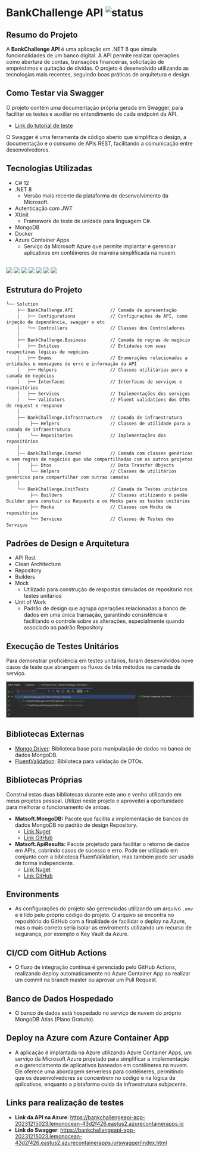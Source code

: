 # BankChallenge API ![status](https://img.shields.io/static/v1?label=status&message=ready&color=blue)

## Resumo do Projeto

A **BankChallenge API** é uma aplicação em .NET 8 que simula funcionalidades de um banco digital. A API permite realizar operações como abertura de contas, transações financeiras, solicitação de empréstimos e quitação de dívidas. O projeto é desenvolvido utilizando as tecnologias mais recentes, seguindo boas práticas de arquitetura e design.

## Como Testar via Swagger
O projeto contém uma documentação própria gerada em Swagger, para facilitar os testes e auxiliar no entendimento de cada endpoint da API.
- [Link do tutorial de teste](../how-test.md)

O Swagger é uma ferramenta de código aberto que simplifica o design, a documentação e o consumo de APIs REST, facilitando a comunicação entre desenvolvedores.

## Tecnologias Utilizadas

- C# 12
- .NET 8 <br>
  - Versão mais recente da plataforma de desenvolvimento da Microsoft.
- Autenticação com JWT
- XUnit <br>
  - Framework de teste de unidade para linguagem C#.
- MongoDB
- Docker
- Azure Container Apps <br>
  - Serviço da Microsoft Azure que permite implantar e gerenciar aplicativos em contêineres de maneira simplificada na nuvem.
<br>
<div>
    <img src="https://upload.wikimedia.org/wikipedia/commons/thumb/b/bd/Logo_C_sharp.svg/1200px-Logo_C_sharp.svg.png" height="70">
    <img src="https://upload.wikimedia.org/wikipedia/commons/thumb/7/7d/Microsoft_.NET_logo.svg/2048px-Microsoft_.NET_logo.svg.png" height="70">
    <img src="https://jwt.io/img/logo-asset.svg" height="70">
    <img src="https://media.licdn.com/dms/image/D4E12AQE4AmAdWfL3sQ/article-cover_image-shrink_600_2000/0/1695127505668?e=2147483647&v=beta&t=ziuXm_riVZkSTXxDED73oH62D_VLoupVaZKdeF9oTxQ" height="50">
    <img src="https://logowik.com/content/uploads/images/mongodb9740.logowik.com.webp" height="70">
    <img src="https://www.docker.com/wp-content/uploads/2023/08/logo-dont-reverse.svg" height="70">
    <img src="https://ms-azuretools.gallerycdn.vsassets.io/extensions/ms-azuretools/vscode-azurecontainerapps/0.6.1/1699409688312/Microsoft.VisualStudio.Services.Icons.Default" height="70">
</div>

## Estrutura do Projeto
```
└── Solution
    ├── BankChallenge.API              // Camada de apresentação
    │   ├── Configurations             // Configurações da API, como injeção de dependência, swagger e etc
    │   └── Controllers                // Classes dos Controladores
    │
    ├── BankChallenge.Business         // Camada de regras de negócio
    │   ├── Entities                   // Entidades com suas respectivas lógicas de negócios
    │   ├── Enums                      // Enumerações relacionadas a entidades e mensagens de erro e informação da API
    │   ├── Helpers                    // Classes utilitárias para a camada de negócios
    │   ├── Interfaces                 // Interfaces de serviços e repositórios
    │   ├── Services                   // Implementações dos serviços
    │   └── Validators                 // Fluent validations dos DTOs de request e response
    │    
    ├── BankChallenge.Infrastructure   // Camada de infraestrutura
    │    ├── Helpers                   // Classes de utilidade para a camada de infraestrutura
    │    └── Repositories              // Implementações dos repositórios
    │
    │── BankChallenge.Shared           // Camada com classes genéricas e sem regras de negócios que são compartilhadas com os outros projetos
    │    ├── Dtos                      // Data Transfer Objects
    │    └── Helpers                   // Classes de utilitários genéricos para compartilhar com outras camadas
    │
    └── BankChallenge.UnitTests        // Camada de Testes unitários
         ├── Builders                  // Classes utilizando o padão Builder para constuir os Requests e os Mocks para os testes unitários 
         ├── Mocks                     // Classes com Mocks de repositórios
         └── Services                  // Classes de Testes dos Serviços 
```

## Padrões de Design e Arquitetura

- API Rest
- Clean Architecture
- Repository
- Builders
- Mock <br>
  - Utilizado para construção de respostas simuladas de repositorio nos testes unitários
- Unit of Work <br>
  - Padrão de design que agrupa operações relacionadas a banco de dados em uma única transação, garantindo consistência e facilitando o controle sobre as alterações, especialmente quando associado ao padrão Repository

## Execução de Testes Unitários
Para demonstrar proficiência em testes unitários, foram desenvolvidos nove casos de teste que abrangem os fluxos de três métodos na camada de serviço.

<img src="/.github/readme-imgs/unit-tests-img.png">

## Bibliotecas Externas

- [Mongo.Driver](https://docs.mongodb.com/drivers/csharp): Biblioteca base para manipulação de dados no banco de dados MongoDB.
- [FluentValidation](https://fluentvalidation.net/): Biblioteca para validação de DTOs.

## Bibliotecas Próprias

Construí estas duas bibliotecas durante este ano e venho utilizando em meus projetos pessoal. Utilizei neste projeto e aproveitei a oportunidade para melhorar o funcionamento de ambas.

- **Matsoft.MongoDB:** Pacote que facilita a implementação de bancos de dados MongoDB no padrão de design Repository.
  - [Link Nuget](https://www.nuget.org/packages/Matsoft.MongoDB)
  - [Link GitHub](https://github.com/assis402/Matsoft.MongoDB)
- **Matsoft.ApiResults:** Pacote projetado para facilitar o retorno de dados em APIs, cobrindo casos de sucesso e erro. Pode ser utilizado em conjunto com a biblioteca FluentValidation, mas também pode ser usado de forma independente.
  - [Link Nuget](https://www.nuget.org/packages/Matsoft.ApiResults)
  - [Link GitHub](https://github.com/assis402/Matsoft.ApiResults)

## Environments

- As configurações do projeto são gerenciadas utilizando um arquivo `.env` e é lido pelo próprio código do projeto. O arquivo se encontra no repositório do GitHub com a finalidade de facilidar o deploy na Azure, mas o mais correto seria isolar as enviroments utilizando um recurso de segurança, por exemplo o Key Vault da Azure.

## CI/CD com GitHub Actions

- O fluxo de integração contínua é gerenciado pelo GitHub Actions, realizando deploy automaticamente no Azure Container App ao realizar um commit na branch master ou aprovar um Pull Request.

## Banco de Dados Hospedado

- O banco de dados está hospedado no serviço de nuvem do próprio MongoDB Atlas (Plano Gratuito).

## Deploy na Azure com Azure Container App

- A aplicação é implantada na Azure utilizando Azure Container Apps, um serviço da Microsoft Azure projetado para simplificar a implementação e o gerenciamento de aplicativos baseados em contêineres na nuvem. Ele oferece uma abordagem serverless para contêineres, permitindo que os desenvolvedores se concentrem no código e na lógica de aplicativos, enquanto a plataforma cuida da infraestrutura subjacente.

## Links para realização de testes

- **Link da API na Azure**: https://bankchallengeapi-app-20231215023.lemonocean-43d2f426.eastus2.azurecontainerapps.io
- **Link do Swagger**: https://bankchallengeapi-app-20231215023.lemonocean-43d2f426.eastus2.azurecontainerapps.io/swagger/index.html
